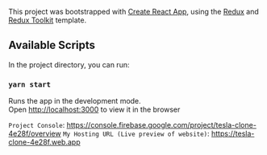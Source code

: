 This project was bootstrapped with [Create React App](https://github.com/facebook/create-react-app), using the [Redux](https://redux.js.org/) and [Redux Toolkit](https://redux-toolkit.js.org/) template.

## Available Scripts

In the project directory, you can run:

### `yarn start`

Runs the app in the development mode.<br />
Open [http://localhost:3000](http://localhost:3000) to view it in the browser


`Project Console`: https://console.firebase.google.com/project/tesla-clone-4e28f/overview
`My Hosting URL (Live preview of website)`: https://tesla-clone-4e28f.web.app